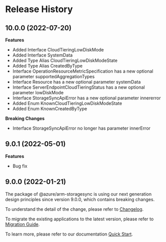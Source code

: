 # Release History
    
## 10.0.0 (2022-07-20)
    
**Features**

  - Added Interface CloudTieringLowDiskMode
  - Added Interface SystemData
  - Added Type Alias CloudTieringLowDiskModeState
  - Added Type Alias CreatedByType
  - Interface OperationResourceMetricSpecification has a new optional parameter supportedAggregationTypes
  - Interface Resource has a new optional parameter systemData
  - Interface ServerEndpointCloudTieringStatus has a new optional parameter lowDiskMode
  - Interface StorageSyncApiError has a new optional parameter innererror
  - Added Enum KnownCloudTieringLowDiskModeState
  - Added Enum KnownCreatedByType

**Breaking Changes**

  - Interface StorageSyncApiError no longer has parameter innerError
    
## 9.0.1 (2022-05-01)

**Features**

  - Bug fix
    
## 9.0.0 (2022-01-21)

The package of @azure/arm-storagesync is using our next generation design principles since version 9.0.0, which contains breaking changes.

To understand the detail of the change, please refer to [Changelog](https://aka.ms/js-track2-changelog).

To migrate the existing applications to the latest version, please refer to [Migration Guide](https://aka.ms/js-track2-migration-guide).

To learn more, please refer to our documentation [Quick Start](https://aka.ms/js-track2-quickstart).
